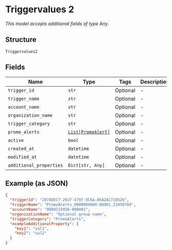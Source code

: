 
# Triggervalues 2

*This model accepts additional fields of type Any.*

## Structure

`Triggervalues2`

## Fields

| Name | Type | Tags | Description |
|  --- | --- | --- | --- |
| `trigger_id` | `str` | Optional | - |
| `trigger_name` | `str` | Optional | - |
| `account_name` | `str` | Optional | - |
| `organization_name` | `str` | Optional | - |
| `trigger_category` | `str` | Optional | - |
| `promo_alerts` | [`List[PromoAlert]`](../../doc/models/promo-alert.md) | Optional | - |
| `active` | `bool` | Optional | - |
| `created_at` | `datetime` | Optional | - |
| `modified_at` | `datetime` | Optional | - |
| `additional_properties` | `Dict[str, Any]` | Optional | - |

## Example (as JSON)

```json
{
  "triggerId": "2874DEC7-26CF-4797-9C6A-B5A2AC72D526",
  "triggerName": "PromoAlerts_0000000000-00001_23456789",
  "accountName": "0000123456-000001",
  "organizationName": "Optional group name",
  "triggerCategory": "PromoAlerts",
  "exampleAdditionalProperty": {
    "key1": "val1",
    "key2": "val2"
  }
}
```

